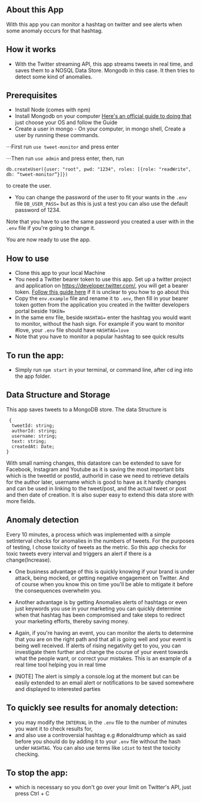 ## About this App
With this app you can monitor a hashtag on twitter and see alerts when some anomaly occurs for that hashtag.

## How it works
- With the Twitter streaming API, this app streams tweets in real time, and saves them to a NOSQL Data Store. Mongodb in this case. It then tries to detect some kind of anomalies.

## Prerequisites
- Install Node (comes with npm)
- Install Mongodb on your computer [Here's an official guide to doing that](https://docs.mongodb.com/manual/installation/) just choose your OS and follow the Guide
- Create a user in mongo - On your computer, in mongo shell, Create a user by running these commands. 

⋅⋅⋅First run `use tweet-monitor` and press enter 

⋅⋅⋅Then run `use admin` and press enter, then, run 

`db.createUser({user: "root", pwd: "1234", roles: [{role: "readWrite", db: “tweet-monitor”}]})` 

to create the user.

- You can change the password of the user to fit your wants in the `.env` file `DB_USER_PASS=` but as this is just a test you can also use the default password of 1234.

Note that you have to use the same password you created a user with in the `.env` file if you're going to change it.

You are now ready to use the app.



## How to use
- Clone this app to your local Machine
- You need a Twitter bearer token to use this app. Set up a twitter project and application on https://developer.twitter.com/, you will get a bearer token. [Follow this guide here](https://developer.twitter.com/en/docs/authentication/oauth-2-0/bearer-tokens) if it is unclear to you how to go about this 
- Copy the `env.example` file and rename it to 
`.env`, then fill in your bearer token gotten from the application you created in the twitter developers portal beside `TOKEN=`
- In the same env file, beside `HASHTAG=` enter the hashtag you would want to monitor, without the hash sign. For example if you want to monitor #love, your `.env` file should have `HASHTAG=love`  
- Note that you have to monitor a popular hashtag to see quick results


## To run the app:
- Simply run `npm start` in your terminal, or command line, after cd ing into the app folder.

## Data Structure and Storage 
This app saves tweets to a MongoDB store. The data Structure is 
```
 {
  tweetId: string;
  authorId: string;
  username: string;
  text: string;
  createdAt: Date;
}
```
With small naming changes, this datastore can be extended to save for Facebook, Instagram and Youtube as it is saving the most important bits which is the tweetId or postId, authorId in case we need to retrieve details for the author later, username which is good to have as it hardly changes and can be used in linking to the tweet/post, and the actual tweet or post and then date of creation. It is also super easy to extend this data store with more fields.

## Anomaly detection 
Every 10 minutes, a process which was implemented with a simple setInterval checks for anomalies in the numbers of tweets. For the purposes of testing, I chose toxicity of tweets as the metric. So this app checks for toxic tweets every interval and triggers an alert if there is a change(Increase).

- One business advantage of this is quickly knowing if your brand is under attack, being mocked, or getting negative engagement on Twitter. And of course when you know this on time you'll be able to mitigate it before the consequences overwhelm you.

- Another advantage is by getting Anomalies alerts of hashtags or even just keywords you use in your marketing you can quickly determine when that hashtag has been compromised and take steps to redirect your marketing efforts, thereby saving money.

- Again, if you're having an event, you can monitor the alerts to determine that you are on the right path and that all is going well and your event is being well received. If alerts of rising negativity get to you, you can investigate them further and change the course of your event towards what the people want, or correct your mistakes. This is an example of a real time tool helping you in real time

- [NOTE] The alert is simply a console.log at the moment but can be easily extended to an email alert or notifications to be saved somewhere and displayed to interested parties 


## To quickly see results for anomaly detection:
 - you may modify the `INTERVAL` in the `.env` file to the number of minutes you want it to check results for,
 - and also use a controversial hashtag e.g #donaldtrump which as said before you should do by adding it to your `.env` file without the hash under `HASHTAG`. You can also use terms like `idiot` to test the toxicity checking.


 ## To stop the app:
 - which is necessary so you don't go over your limit on Twitter's API, just press Ctrl + C

